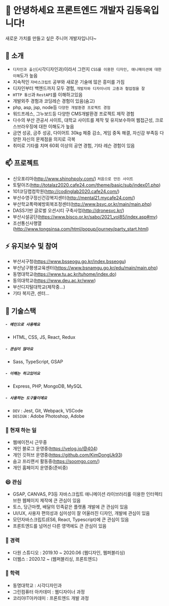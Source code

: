 # 👋 안녕하세요 프론트엔드 개발자 김동욱입니다!
새로운 가치를 만들고 싶은 주니어 개발자입니다~

## 💬 소개
- `디자인과 출신`(시각디자인과)이라서 그런지 `CSS를 이용한 디자인, 애니메이션에 대한 이해`도가 높음
- 지속적인 `자바스크립트` 공부와 새로운 기술에 많은 흥미를 가짐
- 디자인부터 백엔드까지 모두 경험, `개발자와 디자이너의 고충과 협업점을 잘 `
- `HTTP 통신`과 `RestAPI`를 이해하고있음
- 개발외주 경험과 코딩레슨 경험이 있음(숨고)
- php, asp, jsp, node등 `다양한 개발환경 프로젝트 경험`
- 워드프레스, 그누보드등 다양한 CMS개발환경 프로젝트 제작 경험
- 다수의 부산 관공서 사이트, 대학교 사이트를 제작 및 유지보수하여 웹접근성, 크로스브라우징에 대한 이해도가 높음
- 금연 성공, 금주 성공, 다이어트 30kg 체중 감소, 게임 중독 해결, 자신감 부족등 다양한 자신의 문제점을 의지로 극복
- 취미로 기타를 치며 60회 이상의 공연 경험, 기타 레슨 경험이 있음

## 📫 프로젝트
- 신오포리마(http://www.shinohpoly.com/) `처음으로 만든 사이트`
- 토탈아즈(http://totalaz2020.cafe24.com/theme/basic/sub/index01.php)
- 101코딩랩컴학원(http://codinglab2020.cafe24.com/)
- 부산수영구정신건강복지센터(http://mental21.mycafe24.com/)
- 부산학교폭력예방회복조정센터(http://www.bsyc.or.kr/main/main.php)
- DASS기반 글로벌 오션시티 구축사업(http://dronesvc.kr/)
- 부산시설공단(https://www.bisco.or.kr/sabo/2021_vol85/index.asp#mv)
- 조선통신사행열(http://www.tongsinsa.com/html/popup/journey/party_start.html)

## ⚡ 유지보수 및 참여
- 부산서구청(https://www.bsseogu.go.kr/index.bsseogu)
- 부산남구평생교육센터(https://www.bsnamgu.go.kr/edu/main/main.php)
- 동명대학교(https://www.tu.ac.kr/tuhome/index.do)
- 동의대학교(https://www.deu.ac.kr/www)
- 부산디지털대학교(제작중...)
- 기타 복지관, 센터...

## 🌱 기술스택
##### `- 메인으로 사용해요` 
- HTML, CSS, JS, React, Redux
##### `- 관심이 많아요` 
- Sass, TypeScript, GSAP
##### `- 이해는 하고있어요` 
- Express, PHP, MongoDB, MySQL
##### `- 사용하는 도구들이에요`
- `DEV` : Jest, Git, Webpack, VSCode
- `DESIGN` : Adobe Photoshop, Adobe 

### 👯 현재 하는 일 
- 웹에이전시 근무중
- 개인 블로그 운영중(https://velog.io/@404)
- 개인 깃허브 운영중(https://github.com/KimDongUk93)
- 숨고 프리랜서 활동중(https://soomgo.com/)
- 개인 홈페이지 운영중(준비중)

### 😄 관심
- GSAP, CANVAS, P3등 자바스크립트 애니메이션 라이브러리를 이용한 인터렉티브한 웹페이지 제작에 큰 관심이 있음
- 토스, 당근마켓, 배달의 민족같은 플렛폼 개발에 큰 관심이 있음
- UI/UX, 사용자 편의성과 심미성이 잘 어울러진 디자인, 개발에 관심이 있음
- 모던자바스크립트(ES6, React, Typescript)에 큰 관심이 있음
- 프론트엔드를 넘어선 다른 영역에도 큰 관심이 있음

### 🔭 경력
- 다원 스튜디오 : 2019.10 ~ 2020.06 (웹디자인, 웹퍼블리싱)
- 더웹스 : 2020.12 ~ (웹퍼블리싱, 프론트엔드)

### 💬 학력
- 동명대학교 : 시각디자인과
- 그린컴퓨터 아카데미 : 웹디자이너 과정
- 코리아IT아카데미 : 프론트엔드 개발 과정
